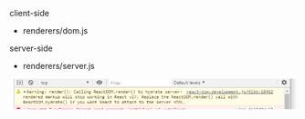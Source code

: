 client-side
- renderers/dom.js


server-side
- renderers/server.js

![](screens/2019-04-04-22-22-15.png)

